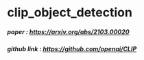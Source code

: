# clip_object_detection


##### paper : https://arxiv.org/abs/2103.00020
##### github link : https://github.com/openai/CLIP
